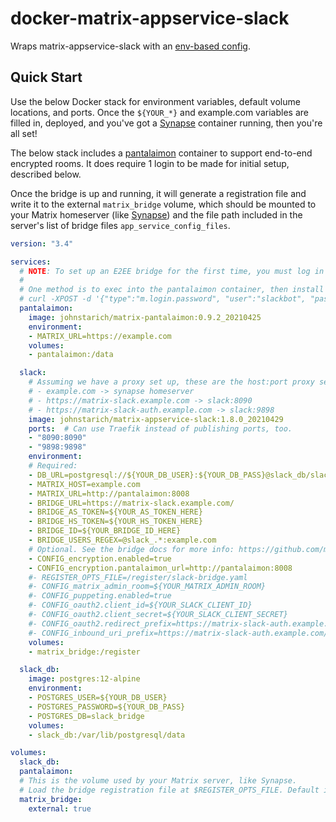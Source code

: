 # docker-matrix-appservice-slack
Wraps matrix-appservice-slack with an [env-based config][e2c].

[e2c]: https://github.com/JohnStarich/env2config

## Quick Start

Use the below Docker stack for environment variables, default volume locations, and ports. Once the `${YOUR_*}` and example.com variables are filled in, deployed, and you've got a [Synapse][] container running, then you're all set!

The below stack includes a [pantalaimon][] container to support end-to-end encrypted rooms. It does require 1 login to be made for initial setup, described below.

Once the bridge is up and running, it will generate a registration file and write it to the external `matrix_bridge` volume, which should be mounted to your Matrix homeserver (like [Synapse][]) and the file path included in the server's list of bridge files `app_service_config_files`.

[pantalaimon]: https://github.com/JohnStarich/docker-matrix-pantalaimon
[Synapse]: https://github.com/JohnStarich/docker-synapse

```yaml
version: "3.4"

services:
  # NOTE: To set up an E2EE bridge for the first time, you must log in once through pantalaimon.
  #
  # One method is to exec into the pantalaimon container, then install curl and run this with the slackbot user's credentials:
  # curl -XPOST -d '{"type":"m.login.password", "user":"slackbot", "password":"${BOT_PASS}"}' "http://localhost:8008/_matrix/client/r0/login"
  pantalaimon:
    image: johnstarich/matrix-pantalaimon:0.9.2_20210425
    environment:
    - MATRIX_URL=https://example.com
    volumes:
    - pantalaimon:/data

  slack:
    # Assuming we have a proxy set up, these are the host:port proxy settings this uses:
    # - example.com -> synapse homeserver
    # - https://matrix-slack.example.com -> slack:8090
    # - https://matrix-slack-auth.example.com -> slack:9898
    image: johnstarich/matrix-appservice-slack:1.8.0_20210429
    ports:  # Can use Traefik instead of publishing ports, too.
    - "8090:8090"
    - "9898:9898"
    environment:
    # Required:
    - DB_URL=postgresql://${YOUR_DB_USER}:${YOUR_DB_PASS}@slack_db/slack_bridge
    - MATRIX_HOST=example.com
    - MATRIX_URL=http://pantalaimon:8008
    - BRIDGE_URL=https://matrix-slack.example.com/
    - BRIDGE_AS_TOKEN=${YOUR_AS_TOKEN_HERE}
    - BRIDGE_HS_TOKEN=${YOUR_HS_TOKEN_HERE}
    - BRIDGE_ID=${YOUR_BRIDGE_ID_HERE}
    - BRIDGE_USERS_REGEX=@slack_.*:example.com
    # Optional. See the bridge docs for more info: https://github.com/matrix-org/matrix-appservice-slack/blob/1.8.0/config/config.sample.yaml
    - CONFIG_encryption.enabled=true
    - CONFIG_encryption.pantalaimon_url=http://pantalaimon:8008
    #- REGISTER_OPTS_FILE=/register/slack-bridge.yaml
    #- CONFIG_matrix_admin_room=${YOUR_MATRIX_ADMIN_ROOM}
    #- CONFIG_puppeting.enabled=true
    #- CONFIG_oauth2.client_id=${YOUR_SLACK_CLIENT_ID}
    #- CONFIG_oauth2.client_secret=${YOUR_SLACK_CLIENT_SECRET}
    #- CONFIG_oauth2.redirect_prefix=https://matrix-slack-auth.example.com/
    #- CONFIG_inbound_uri_prefix=https://matrix-slack-auth.example.com/
    volumes:
    - matrix_bridge:/register

  slack_db:
    image: postgres:12-alpine
    environment:
    - POSTGRES_USER=${YOUR_DB_USER}
    - POSTGRES_PASSWORD=${YOUR_DB_PASS}
    - POSTGRES_DB=slack_bridge
    volumes:
    - slack_db:/var/lib/postgresql/data

volumes:
  slack_db:
  pantalaimon:
  # This is the volume used by your Matrix server, like Synapse.
  # Load the bridge registration file at $REGISTER_OPTS_FILE. Default is /register/slack-bridge.yaml
  matrix_bridge:  
    external: true
```

